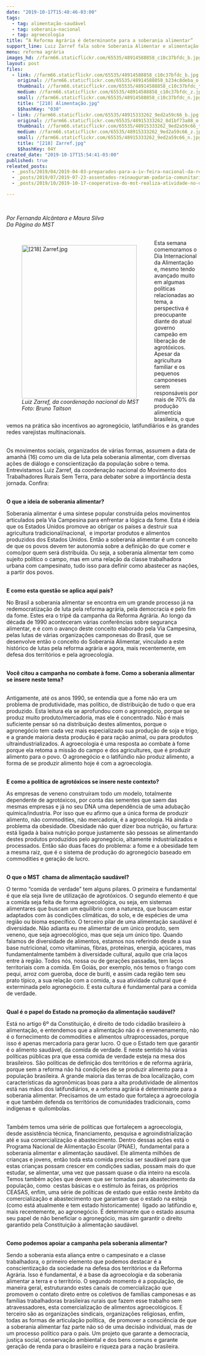 ```yaml
---
date: "2019-10-17T15:48:46-03:00"
tags:
  - tag: alimentação-saudável
  - tag: soberania-nacional
  - tag: agroecologia
title: “A Reforma Agrária é determinante para a soberania alimentar”
support_line: Luiz Zarref fala sobre Soberania Alimentar e alimentação saudável como um direito humano
menu: reforma agrária
images_hd: //farm66.staticflickr.com/65535/48914588858_c10c37bfdc_b.jpg
layout: post
files:
  - link: //farm66.staticflickr.com/65535/48914588858_c10c37bfdc_b.jpg
    original: //farm66.staticflickr.com/65535/48914588858_b234c8deba_o.jpg
    thumbnail: //farm66.staticflickr.com/65535/48914588858_c10c37bfdc_t.jpg
    medium: //farm66.staticflickr.com/65535/48914588858_c10c37bfdc_z.jpg
    small: //farm66.staticflickr.com/65535/48914588858_c10c37bfdc_n.jpg
    title: "[210] Alimentação.jpg"
    $$hashKey: "030"
  - link: //farm66.staticflickr.com/65535/48915333262_9ed2a59c66_b.jpg
    original: //farm66.staticflickr.com/65535/48915333262_8d1bf73a88_o.jpg
    thumbnail: //farm66.staticflickr.com/65535/48915333262_9ed2a59c66_t.jpg
    medium: //farm66.staticflickr.com/65535/48915333262_9ed2a59c66_z.jpg
    small: //farm66.staticflickr.com/65535/48915333262_9ed2a59c66_n.jpg
    title: "[218] Zarref.jpg"
    $$hashKey: 04Y
created_date: "2019-10-17T15:54:41-03:00"
published: true
releated_posts:
  - _posts/2019/04/2019-04-03-preparados-para-a-iv-feira-nacional-da-reforma-agraria.md
  - _posts/2019/07/2019-07-23-assentados-reinauguram-padaria-comunitaria-no-oeste-do-parana.md
  - _posts/2019/10/2019-10-17-cooperativa-do-mst-realiza-atividade-no-dia-mundial-da-alimentacao-no-parana.md

---
```

<p>&nbsp;</p>

<p><em>Por Fernanda Alc&acirc;ntara e Maura Silva<br />
Da P&aacute;gina do MST</em><br />
&nbsp;</p>

<figure class="image" style="float:left"><img alt="[218] Zarref.jpg" height="400" src="//farm66.staticflickr.com/65535/48915333262_9ed2a59c66_b.jpg" width="300" />
<figcaption><em>Luiz Zarref, da coordena&ccedil;&atilde;o nacional do MST<br />
Foto: Bruno Taitson</em></figcaption>
</figure>

<p>Esta semana comemoramos o Dia Internacional da Alimenta&ccedil;&atilde;o e, mesmo tendo avan&ccedil;ado muito em algumas pol&iacute;ticas relacionadas ao tema, a perspectiva &eacute; preocupante diante do atual governo campe&atilde;o em libera&ccedil;&atilde;o de agrot&oacute;xicos. Apesar da agricultura familiar e os pequenos camponeses serem respons&aacute;veis por mais de 70% da produ&ccedil;&atilde;o aliment&iacute;cia brasileira, o que vemos na pr&aacute;tica s&atilde;o incentivos ao agroneg&oacute;cio, latifundi&aacute;rios e &agrave;s grandes redes varejistas multinacionais.<br />
&nbsp;</p>

<p>Os movimentos sociais, organizados de v&aacute;rias formas, assumem a data de amanh&atilde; (16) como um dia de luta pela soberania alimentar, com diversas a&ccedil;&otilde;es de di&aacute;logo e conscientiza&ccedil;&atilde;o da popula&ccedil;&atilde;o sobre o tema. Entrevistamos Luiz Zarref, da coordena&ccedil;&atilde;o nacional do Movimento dos Trabalhadores Rurais Sem Terra, para debater sobre a import&acirc;ncia desta jornada. Confira:<br />
&nbsp;</p>

<p><strong>O que a ideia de soberania alimentar?</strong></p>

<p>Soberania alimentar &eacute; uma s&iacute;ntese popular constru&iacute;da pelos movimentos articulados pela Via Campesina para enfrentar a l&oacute;gica da fome. Esta &eacute; ideia que os Estados Unidos promove ao obrigar os pa&iacute;ses a destruir sua agricultura tradicional/nacional,&nbsp; e importar produtos e alimentos produzidos dos Estados Unidos. Ent&atilde;o a soberania alimentar &eacute; um conceito de que os povos devem ter autonomia sobre a defini&ccedil;&atilde;o do que comer e como/por quem ser&aacute; distribu&iacute;da. Ou seja, a soberania alimentar tem como sujeito pol&iacute;tico o campo, mas em uma rela&ccedil;&atilde;o da classe trabalhadora urbana com campesinato, tudo isso para definir como abastecer as na&ccedil;&otilde;es, a partir dos povos.<br />
&nbsp;</p>

<p><strong>E como esta quest&atilde;o se aplica aqui pa&iacute;s?</strong></p>

<p>No Brasil a soberania alimentar se encontra em um grande processo j&aacute; na redemocratiza&ccedil;&atilde;o de luta pela reforma agr&aacute;ria, pela democracia e pelo fim da fome. Estes era o trip&eacute; da campanha da Reforma Agr&aacute;ria. Ao longo da d&eacute;cada de 1990 aconteceram v&aacute;rias confer&ecirc;ncias sobre seguran&ccedil;a alimentar, e &eacute; com o avan&ccedil;o deste conceito elaborado pela Via Campesina, pelas lutas de v&aacute;rias organiza&ccedil;&otilde;es camponesas do Brasil, que se desenvolve ent&atilde;o o conceito do Soberania Alimentar, vinculado a este hist&oacute;rico de lutas pela reforma agr&aacute;ria e agora, mais recentemente, em defesa dos territ&oacute;rios e pela agroecologia.<br />
&nbsp;</p>

<p><strong>Voc&ecirc; citou a campanha no combate &agrave; fome. Como a soberania alimentar se insere neste tema?</strong><br />
&nbsp;</p>

<p>Antigamente, at&eacute; os anos 1990, se entendia que a fome n&atilde;o era um problema de produtividade, mas pol&iacute;tico, de distribui&ccedil;&atilde;o de tudo o que era produzido. Esta leitura ela se aprofundou com o agroneg&oacute;cio, porque se produz muito produto/mercadoria, mas ele &eacute; concentrado. N&atilde;o &eacute; mais suficiente pensar s&oacute; na distribui&ccedil;&atilde;o destes alimentos, porque o agroneg&oacute;cio tem cada vez mais especializado sua produ&ccedil;&atilde;o de soja e trigo, e a grande maioria desta produ&ccedil;&atilde;o &eacute; para ra&ccedil;&atilde;o animal, ou para produtos ultraindustrializados. A agroecologia &eacute; uma resposta ao combate &agrave; fome porque ela retoma a miss&atilde;o do campo e dos agricultures, que &eacute; produzir alimento para o povo. O agroneg&oacute;cio e o latif&uacute;ndio n&atilde;o produz alimento, a forma de se produzir alimento hoje &eacute; com a agroecologia.</p>

<p><br />
<strong>E como a pol&iacute;tica de agrot&oacute;xicos se insere neste contexto?</strong></p>

<p>As empresas de veneno constru&iacute;ram todo um modelo, totalmente dependente de agrot&oacute;xicos, por conta das sementes que saem das mesmas empresas e j&aacute; no seu DNA uma depend&ecirc;ncia de uma aduba&ccedil;&atilde;o qu&iacute;mica/industria. Por isso que eu afirmo que a &uacute;nica forma de produzir alimento, n&atilde;o commodities, n&atilde;o mercadoria, &eacute; a agroecologia. H&aacute; ainda o problema da obesidade. Obesidade n&atilde;o quer dizer boa nutri&ccedil;&atilde;o, ou fartura: est&aacute; ligada &agrave; baixa nutri&ccedil;&atilde;o porque justamente s&atilde;o pessoas se alimentando destes produtos produzidos pelo agroneg&oacute;cio, altamente industrializados e processados. Ent&atilde;o s&atilde;o duas faces do problema: a fome e a obesidade tem a mesma raiz, que &eacute; o sistema de produ&ccedil;&atilde;o do agroneg&oacute;cio baseado em commodities e gera&ccedil;&atilde;o de lucro.</p>

<p><br />
<strong>O que o MST&nbsp; chama de alimenta&ccedil;&atilde;o saud&aacute;vel?</strong></p>

<p>O termo &ldquo;comida de verdade&rdquo; tem alguns pilares. O primeira e fundamental &eacute; que ela seja livre de utiliza&ccedil;&atilde;o de agrot&oacute;xicos. O segundo elemento &eacute; que a comida seja feita de forma agroecol&oacute;gica, ou seja, em sistemas alimentares que buscam um equil&iacute;brio com a natureza, que buscam estar adaptados com &agrave;s condi&ccedil;&otilde;es clim&aacute;ticas, do solo, e de esp&eacute;cies de uma regi&atilde;o ou bioma espec&iacute;fico. O terceiro pilar de uma alimenta&ccedil;&atilde;o saud&aacute;vel &eacute; diversidade. N&atilde;o adianta eu me alimentar de um &uacute;nico produto, sem veneno, que seja agroecol&oacute;gico, mas que seja um &uacute;nico tipo. Quando falamos de diversidade de alimentos, estamos nos referindo desde a sua base nutricional, como vitaminas, fibras, prote&iacute;nas, energia, a&ccedil;&uacute;cares, mas fundamentalmente tamb&eacute;m &agrave; diversidade cultural, aquilo que cria la&ccedil;os entre &agrave; regi&atilde;o. Todos n&oacute;s, nossa ou de gera&ccedil;&otilde;es passadas, tem la&ccedil;os territoriais com a comida. Em Goi&aacute;s, por exemplo, n&oacute;s temos o frango com pequi, arroz com gueroba, doce de buriti, e assim cada regi&atilde;o tem seu prato t&iacute;pico, a sua rela&ccedil;&atilde;o com a comida, a sua atividade cultural que &eacute; exterminada pelo agroneg&oacute;cio. E esta cultura &eacute; fundamental para a comida de verdade.</p>

<p><br />
<strong>Qual &eacute; o papel do Estado na promo&ccedil;&atilde;o da alimenta&ccedil;&atilde;o saud&aacute;vel?</strong></p>

<p>Est&aacute; no artigo 6&ordm; da Constitui&ccedil;&atilde;o, &eacute; direito de todo cidad&atilde;o brasileiro &agrave; alimenta&ccedil;&atilde;o, e entendemos que a alimenta&ccedil;&atilde;o n&atilde;o &eacute; o envenenamento, n&atilde;o &eacute; o fornecimento de commodities e alimentos ultraprocessados, porque isso &eacute; apenas mercadoria para gerar lucro. O que o Estado tem que garantir &eacute; o alimento saud&aacute;vel, da comida de verdade. E neste sentido h&aacute; v&aacute;rias pol&iacute;ticas p&uacute;blicas pra que essa comida de verdade esteja na mesa dos brasileiros. S&atilde;o pol&iacute;ticas de defini&ccedil;&atilde;o dos territ&oacute;rios e de reforma agr&aacute;ria, porque sem a reforma n&atilde;o h&aacute; condi&ccedil;&otilde;es de se produzir alimento para a&nbsp; popula&ccedil;&atilde;o brasileira. A grande maioria das terras de boa localiza&ccedil;&atilde;o, com caracter&iacute;sticas da agron&ocirc;micas boas para a alta produtividade de alimentos est&aacute; nas m&atilde;os dos latifundi&aacute;rios, e a reforma agr&aacute;ria &eacute; determinante para a soberania alimentar. Precisamos de um estado que fortale&ccedil;a a agroecologia e que tamb&eacute;m defenda os territ&oacute;rios de comunidades tradicionais, como ind&iacute;genas e&nbsp; quilombolas.<br />
&nbsp;</p>

<p>Tamb&eacute;m temos uma s&eacute;rie de pol&iacute;ticas que fortale&ccedil;em a agroecologia, desde assist&ecirc;ncia t&eacute;cnica, financiamento, pesquisa e agroindistrializa&ccedil;&atilde;o at&eacute; e sua comercializa&ccedil;&atilde;o e abastecimento. Dentro dessas a&ccedil;&otilde;es est&aacute; o Programa Nacional de Alimenta&ccedil;&atilde;o Escolar (PNAE),&nbsp; fundamental para a soberania alimentar e alimenta&ccedil;&atilde;o saud&aacute;vel. Ele alimenta milh&otilde;es de crian&ccedil;as e jovens, ent&atilde;o toda esta comida precisa ser saud&aacute;vel para que estas crian&ccedil;as possam crescer em condi&ccedil;&otilde;es sadias, possam mais do que estudar, se alimentar, uma vez que passam quase o dia inteiro na escola. Temos tamb&eacute;m a&ccedil;&otilde;es que devem que ser tomadas para abastecimento da popula&ccedil;&atilde;o, como&nbsp; cestas b&aacute;sicas e o est&iacute;mulo &agrave;s feiras, os pr&oacute;prios CEASAS, enfim, uma s&eacute;rie de pol&iacute;ticas de estado que est&atilde;o neste &acirc;mbito da comercializa&ccedil;&atilde;o e abastecimento que garantam que o estado na esteja (como est&aacute; atualmente e tem estado historicamente)&nbsp; ligado ao latif&uacute;ndio e, mais recentemente, ao agroneg&oacute;cio. &Eacute; determinante que o estado assuma seu papel de n&atilde;o beneficiar o agroneg&oacute;cio, mas sim garantir o direito garantido pela Constitui&ccedil;&atilde;o &agrave; alimenta&ccedil;&atilde;o saud&aacute;vel.</p>

<p><br />
<strong>Como podemos apoiar a campanha pela soberania alimentar?</strong></p>

<p>Sendo a soberania esta alian&ccedil;a entre o campesinato e a classe trabalhadora, o primeiro elemento que podemos destacar &eacute; a conscientiza&ccedil;&atilde;o da sociedade na defesa dos territ&oacute;rios e da Reforma Agr&aacute;ria. Isso &eacute; fundamental, &eacute; a base da agroecologia e da soberania alimentar a terra e o territ&oacute;rio. O segundo momento &eacute; a popula&ccedil;&atilde;o, de maneira geral, estruturando estes canais de comercializa&ccedil;&atilde;o que promovem o contato direto entre os coletivos de fam&iacute;lias camponesas e as fam&iacute;lias trabalhadoras brasileiras rurais que fazem esse trabalho sem atravessadores, esta comercializa&ccedil;&atilde;o de alimentos agroecol&oacute;gicos. E terceiro s&atilde;o as organiza&ccedil;&otilde;es sindicais, organiza&ccedil;&otilde;es religiosas, enfim, todas as formas de articula&ccedil;&atilde;o pol&iacute;tica,&nbsp; de promover a consci&ecirc;ncia de que a soberania alimentar faz parte n&atilde;o s&oacute; de uma decis&atilde;o individual, mas de um processo pol&iacute;tico para o pais. Um projeto que garante a democracia, justi&ccedil;a social, conserva&ccedil;&atilde;o ambiental e dos bens comuns e garante gera&ccedil;&atilde;o de renda para o brasileiro e riqueza para a na&ccedil;&atilde;o brasileira.</p>

<p><br />
&nbsp;</p>
